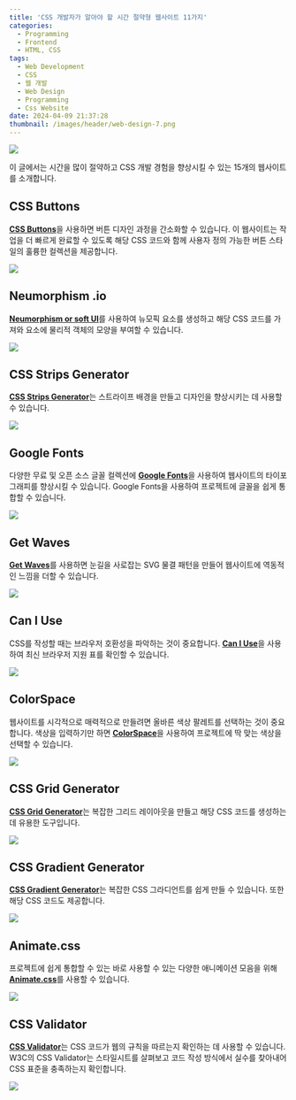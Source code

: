 ```yaml
---
title: 'CSS 개발자가 알아야 할 시간 절약형 웹사이트 11가지'
categories:
  - Programming
  - Frontend
  - HTML, CSS
tags:
  - Web Development
  - CSS
  - 웹 개발
  - Web Design
  - Programming
  - Css Website
date: 2024-04-09 21:37:28
thumbnail: /images/header/web-design-7.png
---
```


![](/images/header/web-design-7.png)

이 글에서는 시간을 많이 절약하고 CSS 개발 경험을 향상시킬 수 있는 15개의 웹사이트를 소개합니다.

## CSS Buttons

<u>[**CSS Buttons**](https://cssbuttons.app/)</u>을 사용하면 버튼 디자인 과정을 간소화할 수 있습니다. 이 웹사이트는 작업을 더 빠르게 완료할 수 있도록 해당 CSS 코드와 함께 사용자 정의 가능한 버튼 스타일의 훌륭한 컬렉션을 제공합니다.

![](/images/header/web-design-7_1.png)

## Neumorphism .io

<u>[**Neumorphism or soft UI**](https://neumorphism.io/#e0e0e0)</u>를 사용하여 뉴모픽 요소를 생성하고 해당 CSS 코드를 가져와 요소에 물리적 객체의 모양을 부여할 수 있습니다.

![](/images/header/web-design-7_2.png)

## CSS Strips Generator

<u>[**CSS Strips Generator**](https://stripesgenerator.com/)</u>는 스트라이프 배경을 만들고 디자인을 향상시키는 데 사용할 수 있습니다.

![](/images/header/web-design-7_3.png)

## Google Fonts

다양한 무료 및 오픈 소스 글꼴 컬렉션에 <u>[**Google Fonts**](https://fonts.google.com/)</u>을 사용하여 웹사이트의 타이포그래피를 향상시킬 수 있습니다. Google Fonts을 사용하여 프로젝트에 글꼴을 쉽게 통합할 수 있습니다.

![](/images/header/web-design-7_4.png)

## Get Waves

<u>[**Get Waves**](https://getwaves.io/)</u>를 사용하면 눈길을 사로잡는 SVG 물결 패턴을 만들어 웹사이트에 역동적인 느낌을 더할 수 있습니다.

![](/images/header/web-design-7_5.png)

## Can I Use

CSS를 작성할 때는 브라우저 호환성을 파악하는 것이 중요합니다. <u>[**Can I Use**](https://caniuse.com/)</u>을 사용하여 최신 브라우저 지원 표를 확인할 수 있습니다.

![](/images/header/web-design-7_6.png)

## ColorSpace

웹사이트를 시각적으로 매력적으로 만들려면 올바른 색상 팔레트를 선택하는 것이 중요합니다. 색상을 입력하기만 하면 <u>[**ColorSpace**](https://mycolor.space/)</u>을 사용하여 프로젝트에 딱 맞는 색상을 선택할 수 있습니다.

![](/images/header/web-design-7_7.png)

## CSS Grid Generator

<u>[**CSS Grid Generator**](https://cssgrid-generator.netlify.app/)</u>는 복잡한 그리드 레이아웃을 만들고 해당 CSS 코드를 생성하는 데 유용한 도구입니다.

![](/images/header/web-design-7_8.png)

## CSS Gradient Generator

<u>[**CSS Gradient Generator**](https://cssgradient.io/)</u>는 복잡한 CSS 그라디언트를 쉽게 만들 수 있습니다. 또한 해당 CSS 코드도 제공합니다.

![](/images/header/web-design-7_9.png)

## Animate.css

프로젝트에 쉽게 통합할 수 있는 바로 사용할 수 있는 다양한 애니메이션 모음을 위해 <u>[**Animate.css**](https://animate.style/)</u>를 사용할 수 있습니다.

![](/images/header/web-design-7_10.png)

## CSS Validator

<u>[**CSS Validator**](https://jigsaw.w3.org/css-validator/)</u>는 CSS 코드가 웹의 규칙을 따르는지 확인하는 데 사용할 수 있습니다. W3C의 CSS Validator는 스타일시트를 살펴보고 코드 작성 방식에서 실수를 찾아내어 CSS 표준을 충족하는지 확인합니다.

![](/images/header/web-design-7_11.png)
